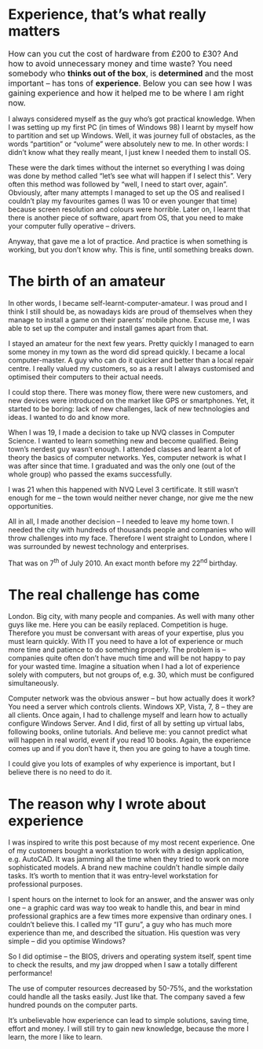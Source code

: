 # Experience, that’s what really matters

<span style="font-size: 12pt;">How can you cut the cost of hardware from £200 to £30? And how to avoid unnecessary money and time waste? You need somebody who <strong>thinks out of the box</strong>, is <strong>determined</strong> and the most important – has tons of <strong>experience</strong>. Below you can see how I was gaining experience and how it helped me to be where I am right now.<br /> </span>

I always considered myself as the guy who&#8217;s got practical knowledge. When I was setting up my first PC (in times of Windows 98) I learnt by myself how to partition and set up Windows. Well, it was journey full of obstacles, as the words &#8220;partition&#8221; or &#8220;volume&#8221; were absolutely new to me. In other words: I didn&#8217;t know what they really meant, I just knew I needed them to install OS.

These were the dark times without the internet so everything I was doing was done by method called &#8220;let&#8217;s see what will happen if I select this&#8221;. Very often this method was followed by &#8220;well, I need to start over, again&#8221;. Obviously, after many attempts I managed to set up the OS and realised I couldn&#8217;t play my favourites games (I was 10 or even younger that time) because screen resolution and colours were horrible. Later on, I learnt that there is another piece of software, apart from OS, that you need to make your computer fully operative – drivers.

Anyway, that gave me a lot of practice. And practice is when something is working, but you don&#8217;t know why. This is fine, until something breaks down.

# The birth of an amateur

In other words, I became self-learnt-computer-amateur. I was proud and I think I still should be, as nowadays kids are proud of themselves when they manage to install a game on their parents&#8217; mobile phone. Excuse me, I was able to set up the computer and install games apart from that.

I stayed an amateur for the next few years. Pretty quickly I managed to earn some money in my town as the word did spread quickly. I became a local computer-master. A guy who can do it quicker and better than a local repair centre. I really valued my customers, so as a result I always customised and optimised their computers to their actual needs.

I could stop there. There was money flow, there were new customers, and new devices were introduced on the market like GPS or smartphones. Yet, it started to be boring: lack of new challenges, lack of new technologies and ideas. I wanted to do and know more.

When I was 19, I made a decision to take up NVQ classes in Computer Science. I wanted to learn something new and become qualified. Being town&#8217;s nerdest guy wasn&#8217;t enough. I attended classes and learnt a lot of theory the basics of computer networks. Yes, computer network is what I was after since that time. I graduated and was the only one (out of the whole group) who passed the exams successfully.

I was 21 when this happened with NVQ Level 3 certificate. It still wasn&#8217;t enough for me &#8211; the town would neither never change, nor give me the new opportunities.

All in all, I made another decision – I needed to leave my home town. I needed the city with hundreds of thousands people and companies who will throw challenges into my face. Therefore I went straight to London, where I was surrounded by newest technology and enterprises.

That was on 7<sup>th</sup> of July 2010. An exact month before my 22<sup>nd</sup> birthday.

# The real challenge has come

London. Big city, with many people and companies. As well with many other guys like me. Here you can be easily replaced. Competition is huge. Therefore you must be conversant with areas of your expertise, plus you must learn quickly. With IT you need to have a lot of experience or much more time and patience to do something properly. The problem is – companies quite often don&#8217;t have much time and will be not happy to pay for your wasted time. Imagine a situation when I had a lot of experience solely with computers, but not groups of, e.g. 30, which must be configured simultaneously.

Computer network was the obvious answer – but how actually does it work? You need a server which controls clients. Windows XP, Vista, 7, 8 – they are all clients. Once again, I had to challenge myself and learn how to actually configure Windows Server. And I did, first of all by setting up virtual labs, following books, online tutorials. And believe me: you cannot predict what will happen in real world, event if you read 10 books. Again, the experience comes up and if you don&#8217;t have it, then you are going to have a tough time.

I could give you lots of examples of why experience is important, but I believe there is no need to do it.

# The reason why I wrote about experience

I was inspired to write this post because of my most recent experience. One of my customers bought a workstation to work with a design application, e.g. AutoCAD. It was jamming all the time when they tried to work on more sophisticated models. A brand new machine couldn&#8217;t handle simple daily tasks. It&#8217;s worth to mention that it was entry-level workstation for professional purposes.

I spent hours on the internet to look for an answer, and the answer was only one – a graphic card was way too weak to handle this, and bear in mind professional graphics are a few times more expensive than ordinary ones. I couldn&#8217;t believe this. I called my &#8220;IT guru&#8221;, a guy who has much more experience than me, and described the situation. His question was very simple – did you optimise Windows?

So I did optimise – the BIOS, drivers and operating system itself, spent time to check the results, and my jaw dropped when I saw a totally different performance!

The use of computer resources decreased by 50-75%, and the workstation could handle all the tasks easily. Just like that. The company saved a few hundred pounds on the computer parts.

It&#8217;s unbelievable how experience can lead to simple solutions, saving time, effort and money. I will still try to gain new knowledge, because the more I learn, the more I like to learn.
